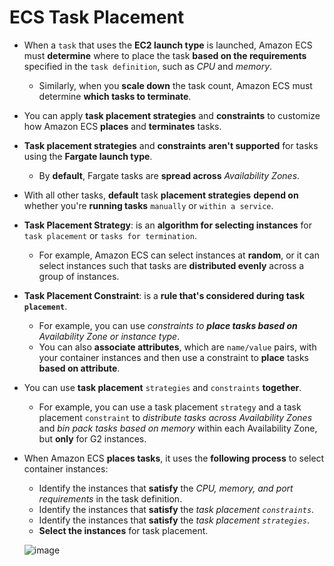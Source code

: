 # ECS Task Placement
- When a `task` that uses the **EC2 launch type** is launched, Amazon ECS must **determine** where to place the task **based on the requirements** specified in the `task definition`, such as *CPU* and *memory*. 
  - Similarly, when you **scale down** the task count, Amazon ECS must determine **which tasks to terminate**. 
- You can apply **task placement strategies** and **constraints** to customize how Amazon ECS **places** and **terminates** tasks.
- **Task placement strategies** and **constraints** **aren't supported** for tasks using the **Fargate launch type**. 
  - By **default**, Fargate tasks are **spread across** *Availability Zones*. 
- With all other tasks, **default** task **placement strategies** **depend on** whether you're **running tasks** `manually` or `within a service`.
- **Task Placement Strategy**: is an **algorithm for selecting instances** for `task placement` or `tasks for termination`.
  - For example, Amazon ECS can select instances at **random**, or it can select instances such that tasks are **distributed evenly** across a group of instances.
- **Task Placement Constraint**: is a **rule that's considered during task `placement`**.
  - For example, you can use *constraints to ***place tasks based on*** Availability Zone or instance type*. 
  - You can also **associate attributes**, which are `name/value` pairs, with your container instances and then use a constraint to **place** tasks **based on attribute**.
- You can use **task placement** `strategies` and `constraints` **together**.
  - For example, you can use a task placement `strategy` and a task placement `constraint` to *distribute tasks across Availability Zones* and *bin pack tasks based on memory* within each Availability Zone, but **only** for G2 instances.
- When Amazon ECS **places tasks**, it uses the **following process** to select container instances:
  - Identify the instances that **satisfy** the *CPU, memory, and port requirements* in the task definition.
  - Identify the instances that **satisfy** the *task placement `constraints`*.
  - Identify the instances that **satisfy** the *task placement `strategies`*.
  - **Select the instances** for task placement.

  ![image](https://user-images.githubusercontent.com/36029504/149605888-936a3908-57d0-41d9-b713-bda3b428d7b3.png)
